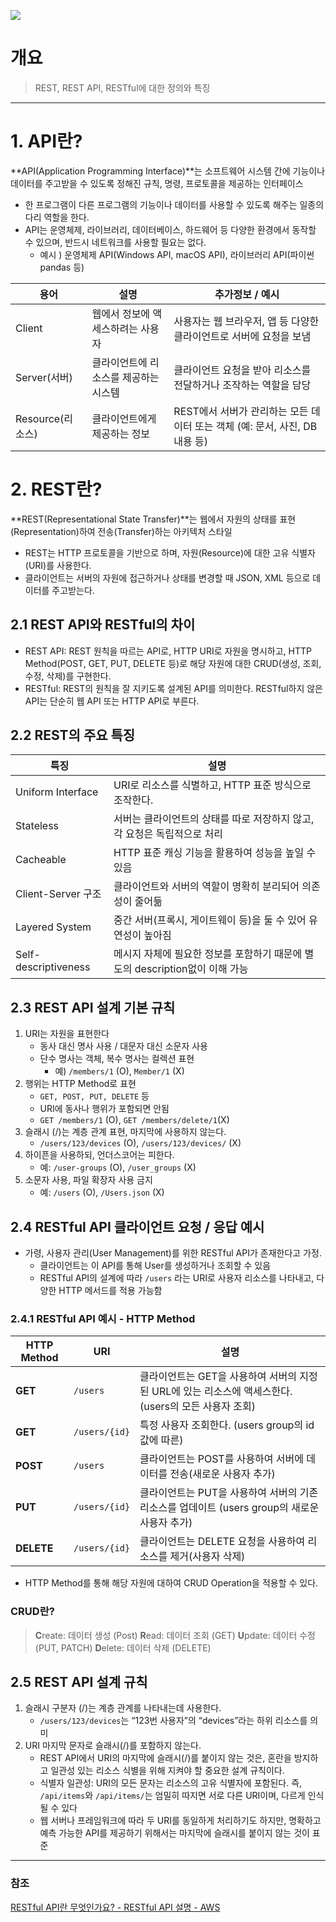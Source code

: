 ![](https://velog.velcdn.com/images/woojin-devv/post/c3e4b25b-0e0b-4cb5-a8cd-5381cab7b51b/image.png)

# 개요

> REST, REST API, RESTful에 대한 정의와 특징
> 

---

# 1. API란?

**API(Application Programming Interface)**는 소프트웨어 시스템 간에 기능이나 데이터를 주고받을 수 있도록 정해진 규칙, 명령, 프로토콜을 제공하는 인터페이스

- 한 프로그램이 다른 프로그램의 기능이나 데이터를 사용할 수 있도록 해주는 일종의 다리 역할을 한다.
- API는 운영체제, 라이브러리, 데이터베이스, 하드웨어 등 다양한 환경에서 동작할 수 있으며, 반드시 네트워크를 사용할 필요는 없다.
    - 예시 ) 운영체제 API(Windows API, macOS API), 라이브러리 API(파이썬 pandas 등)

| 용어 | 설명 | 추가정보 / 예시 |
| --- | --- | --- |
| Client | 웹에서 정보에 액세스하려는 사용자 | 사용자는 웹 브라우저, 앱 등 다양한 클라이언트로 서버에 요청을 보냄 |
| Server(서버) | 클라이언트에 리소스를 제공하는 시스템 | 클라이언트 요청을 받아 리소스를 전달하거나 조작하는 역할을 담당 |
| Resource(리소스) | 클라이언트에게 제공하는 정보 | REST에서 서버가 관리하는 모든 데이터 또는 객체 (예: 문서, 사진, DB 내용 등) |

# 2. REST란?

**REST(Representational State Transfer)**는 웹에서 자원의 상태를 표현(Representation)하여 전송(Transfer)하는 아키텍처 스타일

- REST는 HTTP 프로토콜을 기반으로 하며, 자원(Resource)에 대한 고유 식별자(URI)를 사용한다.
- 클라이언트는 서버의 자원에 접근하거나 상태를 변경할 때 JSON, XML 등으로 데이터를 주고받는다.

## 2.1 REST API와 RESTful의 차이

- REST API: REST 원칙을 따르는 API로, HTTP URI로 자원을 명시하고, HTTP Method(POST, GET, PUT, DELETE 등)로 해당 자원에 대한 CRUD(생성, 조회, 수정, 삭제)를 구현한다.
- RESTful: REST의 원칙을 잘 지키도록 설계된 API를 의미한다. RESTful하지 않은 API는 단순히 웹 API 또는 HTTP API로 부른다.

## 2.2 REST의 주요 특징

| 특징 | 설명 |
| --- | --- |
| Uniform Interface | URI로 리소스를 식별하고, HTTP 표준 방식으로 조작한다. |
| Stateless | 서버는 클라이언트의 상태를 따로 저장하지 않고, 각 요청은 독립적으로 처리 |
| Cacheable | HTTP 표준 캐싱 기능을 활용하여 성능을 높일 수 있음 |
| Client-Server 구조 | 클라이언트와 서버의 역할이 명확히 분리되어 의존성이 줄어듦 |
| Layered System | 중간 서버(프록시, 게이트웨이 등)을 둘 수 있어 유연성이 높아짐 |
| Self-descriptiveness | 메시지 자체에 필요한 정보를 포함하기 때문에 별도의 description없이 이해 가능 |

## 2.3 REST API 설계 기본 규칙

1. URI는 자원을 표현한다
    - 동사 대신 명사 사용 / 대문자 대신 소문자 사용
    - 단수 명사는 객체, 복수 명사는 컬렉션 표현
        - 예) `/members/1` (O),  `Member/1` (X)
2. 행위는 HTTP Method로 표현
    - `GET, POST, PUT, DELETE` 등
    - URI에 동사나 행위가 포함되면 안됨
    - `GET /members/1` (O),  `GET /members/delete/1`(X)
3. 슬래시 (/)는 계층 관계 표현, 마지막에 사용하지 않는다.
    - `/users/123/devices` (O),  `/users/123/devices/` (X)
4. 하이픈을 사용하되, 언더스코어는 피한다. 
    - 예: `/user-groups` (O), `/user_groups` (X)
5. 소문자 사용, 파일 확장자 사용 금지
    - 예: `/users` (O), `/Users.json` (X)

## 2.4 **RESTful API 클라이언트 요청 / 응답 예시**

- 가령, 사용자 관리(User Management)를 위한 RESTful API가 존재한다고 가정.
    - 클라이언트는 이 API를 통해 User를 생성하거나 조회할 수 있음
    - RESTful API의 설계에 따라 `/users` 라는 URI로 사용자 리소스를 나타내고, 다양한 HTTP 메서드를 적용 가능함

### 2.4.1 RESTful API 예시 - HTTP Method

| HTTP Method | URI | 설명 |
| --- | --- | --- |
| **GET** | `/users` | 클라이언트는 GET을 사용하여 서버의 지정된 URL에 있는 리소스에 액세스한다. (users의 모든 사용자 조회) |
| **GET** | `/users/{id}` | 특정 사용자 조회한다. (users group의 id값에 따른) |
| **POST** | `/users` | 클라이언트는 POST를 사용하여 서버에 데이터를 전송(새로운 사용자 추가) |
| **PUT** | `/users/{id}` | 클라이언트는 PUT을 사용하여 서버의 기존 리소스를 업데이트 (users group의 새로운 사용자 추가) |
| **DELETE** | `/users/{id}` | 클라이언트는 DELETE 요청을 사용하여 리소스를 제거(사용자 삭제) |
- HTTP Method를 통해 해당 자원에 대하여 CRUD Operation을 적용할 수 있다.


### CRUD란?

> **C**reate: 데이터 생성 (Post)
**R**ead: 데이터 조회 (GET)
**U**pdate: 데이터 수정 (PUT, PATCH)
**D**elete: 데이터 삭제 (DELETE)



## 2.5 REST API 설계 규칙

1. 슬래시 구분자 (/)는 계층 관계를 나타내는데 사용한다. 
    - `/users/123/devices`는 “123번 사용자”의 “devices”라는 하위 리소스를 의미
2. URI 마지막 문자로 슬래시(/)를 포함하지 않는다.
    - REST API에서 URI의 마지막에 슬래시(/)를 붙이지 않는 것은, 혼란을 방지하고 일관성 있는 리소스 식별을 위해 지켜야 할 중요한 설계 규칙이다.
    - 식별자 일관성: URI의 모든 문자는 리소스의 고유 식별자에 포함된다. 즉, `/api/items`와 `/api/items/`는 엄밀히 따지면 서로 다른 URI이며, 다르게 인식될 수 있다
    - 웹 서버나 프레임워크에 따라 두 URI를 동일하게 처리하기도 하지만, 명확하고 예측 가능한 API를 제공하기 위해서는 마지막에 슬래시를 붙이지 않는 것이 표준

---

### 참조

[RESTful API란 무엇인가요? - RESTful API 설명 - AWS](https://aws.amazon.com/ko/what-is/restful-api/)